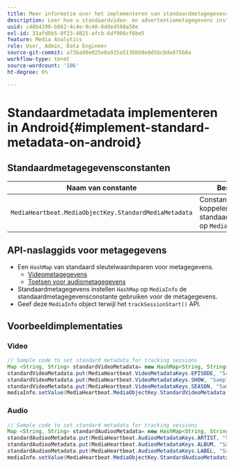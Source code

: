 ```yaml
---
title: Meer informatie over het implementeren van standaardmetagegevens op Android
description: Leer hoe u standaardvideo- en advertentiemetagegevens instelt die moeten worden verzonden met trackingaanroepen op Android.
uuid: c48b4190-b062-4c4e-9c40-8dde4598a50e
exl-id: 31afd8b5-0f23-4025-afcb-6df906cf6be5
feature: Media Analytics
role: User, Admin, Data Engineer
source-git-commit: a73ba98e025e0a915a5136bb9e0d5bcbde875b0a
workflow-type: tm+mt
source-wordcount: '106'
ht-degree: 6%

---
```


# Standaardmetadata implementeren in Android{#implement-standard-metadata-on-android}

## Standaardmetagegevensconstanten

| Naam van constante | Beschrijving   |
|---|---|
| `MediaHeartbeat.MediaObjectKey.StandardMediaMetadata` | Constante voor het koppelen van standaardmetagegevens op `MediaObject`. |

## API-naslaggids voor metagegevens

* Een `HashMap` van standaard sleutelwaardeparen voor metagegevens.
   * [Videometagegevens](https://adobe-marketing-cloud.github.io/media-sdks/reference/android/com/adobe/primetime/va/simple/MediaHeartbeat.VideoMetadataKeys.html)
   * [Toetsen voor audiometagegevens](https://adobe-marketing-cloud.github.io/media-sdks/reference/android/com/adobe/primetime/va/simple/MediaHeartbeat.AudioMetadataKeys.html)
* Standaardmetagegevens instellen `HashMap` op `MediaInfo` de standaardmetagegevensconstante gebruiken voor de metagegevens.
* Geef deze `MediaInfo` object terwijl het `trackSessionStart()` API.

## Voorbeeldimplementaties

### Video

```java
// Sample code to set standard metadata for tracking sessions 
Map <String, String> standardVideoMetadata= new HashMap<String, String>(); 
standardVideoMetadata.put(MediaHeartbeat.VideoMetadataKeys.EPISODE, "Sample Episode"); 
standardVideoMetadata.put(MediaHeartbeat.VideoMetadataKeys.SHOW, "Sample Show"); 
standardVideoMetadata.put(MediaHeartbeat.VideoMetadataKeys.SEASON, "Sample Season"); 
mediaInfo.setValue(MediaHeartbeat.MediaObjectKey.StandardVideoMetadata, standardVideoMetadata);
```

### Audio

```java
// Sample code to set standard metadata for tracking sessions 
Map <String, String> standardAudiooMetadata= new HashMap<String, String>(); 
standardAudiooMetadata.put(MediaHeartbeat.AudiooMetadataKeys.ARTIST, "Sample Artist"); 
standardAudiooMetadata.put(MediaHeartbeat.AudiooMetadataKeys.ALBUM, "Sample Album"); 
standardAudiooMetadata.put(MediaHeartbeat.AudiooMetadataKeys.LABEL, "Sample Label"); 
mediaInfo.setValue(MediaHeartbeat.MediaObjectKey.StandardAudiooMetadata, standardAudiooMetadata);
```
